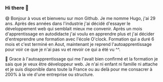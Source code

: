 ### Hi there 👋


😄 Bonjour à vous et bienvenu sur mon Github.
Je me nomme Hugo, j'ai 29 ans.
Après des années dans l'industrie j'ai décidé d'essayer le développement web qui semblait mieux me convenir.
Après un mois d'apprentissage en autodidacte j'ai voulu en apprendre plus et j'ai décider d'entreprendre une formation avec l'école O'clock.
Formation qui a duré 6 mois et c'est terminé en Aout, maintenant je reprend l'autoapprentissage pour voir ce que je n'ai pas vu et revoir ce qui a été vu ^^.

🙂 Grace à l'autoapprentissage qui me l'avait bien confirmé et la formation je sais que je veux être développeur web.
Je n'ai ni enfant ni famille ni attache et je suis disponible dans toute la France ou au delà pour me consacrer à 200% à la vie d'une entreprise ou structure.

